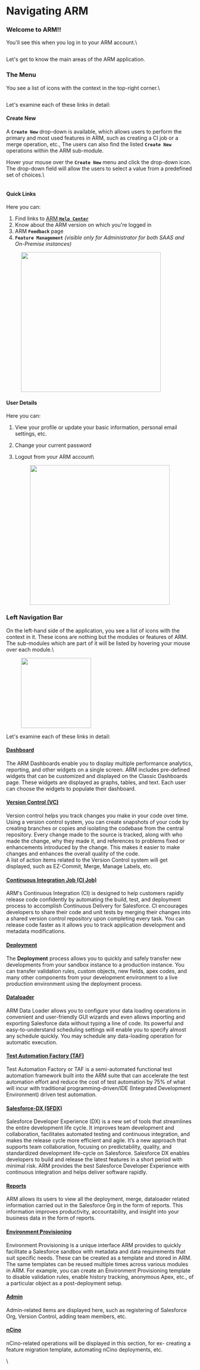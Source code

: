 # Navigating ARM

### Welcome to ARM!! <a href="#welcome-to-arm" id="welcome-to-arm"></a>

You'll see this when you log in to your ARM account.\


<figure><img src="https://cdn.document360.io/8711f4e7-c040-4616-aac9-d947f87e4619/Images/Documentation/image-1667374331788.png" alt=""><figcaption></figcaption></figure>

Let's get to know the main areas of the ARM application.

### The Menu <a href="#the-menu" id="the-menu"></a>

You see a list of icons with the context in the top-right corner.\


<figure><img src="https://cdn.document360.io/8711f4e7-c040-4616-aac9-d947f87e4619/Images/Documentation/image-1667374381275.png" alt=""><figcaption></figcaption></figure>

Let's examine each of these links in detail:

#### **Create New** <a href="#create-new" id="create-new"></a>

A **`Create New`** drop-down is available, which allows users to perform the primary and most used features in ARM, such as creating a CI job or a merge operation, etc., The users can also find the listed **`Create New`** operations within the ARM sub-module.

Hover your mouse over the **`Create New`** menu and click the drop-down icon. The drop-down field will allow the users to select a value from a predefined set of choices.\


<figure><img src="https://cdn.document360.io/8711f4e7-c040-4616-aac9-d947f87e4619/Images/Documentation/image-1667374488024.png" alt=""><figcaption></figcaption></figure>

#### **Quick Links** <a href="#quick-links" id="quick-links"></a>

Here you can:

1. Find links to [ARM **`Help Center`**](http://127.0.0.1:5000/o/vIHQCTOOUDcNoPic3AQi/s/9vAxMuDrkUkB4OXlH9CL/)
2. Know about the ARM version on which you're logged in
3. ARM **`Feedback`** page
4. **`Feature Management`** _(visible only for Administrator for both SAAS and On-Premise instances)_

<figure><img src="https://cdn.document360.io/8711f4e7-c040-4616-aac9-d947f87e4619/Images/Documentation/image-1655698394821.png" alt="" width="375"><figcaption></figcaption></figure>

#### **User Details** <a href="#user-details" id="user-details"></a>

Here you can:

1. View your profile or update your basic information, personal email settings, etc.
2. Change your current password
3.  Logout from your ARM account\


    <figure><img src="https://cdn.document360.io/8711f4e7-c040-4616-aac9-d947f87e4619/Images/Documentation/image-1667374584758.png" alt="" width="375"><figcaption></figcaption></figure>

### Left Navigation Bar <a href="#left-navigation-bar" id="left-navigation-bar"></a>

On the left-hand side of the application, you see a list of icons with the context in it. These icons are nothing but the modules or features of ARM. The sub-modules which are part of it will be listed by hovering your mouse over each module.\


<figure><img src="https://cdn.document360.io/8711f4e7-c040-4616-aac9-d947f87e4619/Images/Documentation/image-1667374693852.png" alt="" width="188"><figcaption></figcaption></figure>

Let's examine each of these links in detail:

#### [Dashboard](arm-features/dashboard-and-pipelines/dashboards-and-widgets.md) <a href="#dashboard" id="dashboard"></a>

The ARM Dashboards enable you to display multiple performance analytics, reporting, and other widgets on a single screen. ARM includes pre-defined widgets that can be customized and displayed on the Classic Dashboards page. These widgets are displayed as graphs, tables, and text. Each user can choose the widgets to populate their dashboard.

#### [Version Control (VC)](arm-features/version-control/introduction-to-version-control/) <a href="#version-control-vc" id="version-control-vc"></a>

Version control helps you track changes you make in your code over time. Using a version control system, you can create snapshots of your code by creating branches or copies and isolating the codebase from the central repository. Every change made to the source is tracked, along with who made the change, why they made it, and references to problems fixed or enhancements introduced by the change. This makes it easier to make changes and enhances the overall quality of the code.\
A list of action items related to the Version Control system will get displayed, such as EZ-Commit, Merge, Manage Labels, etc.

#### [Continuous Integration Job (CI Job)](arm-features/automation-and-ci/) <a href="#continuous-integration-job-ci-job" id="continuous-integration-job-ci-job"></a>

ARM's Continuous Integration (CI) is designed to help customers rapidly release code confidently by automating the build, test, and deployment process to accomplish Continuous Delivery for Salesforce. CI encourages developers to share their code and unit tests by merging their changes into a shared version control repository upon completing every task. You can release code faster as it allows you to track application development and metadata modifications.

#### [Deployment](deployment.md) <a href="#deployment" id="deployment"></a>

The **Deployment** process allows you to quickly and safely transfer new developments from your sandbox instance to a production instance. You can transfer validation rules, custom objects, new fields, apex codes, and many other components from your development environment to a live production environment using the deployment process.

#### [Dataloader](arm-features/dataloader/) <a href="#dataloader" id="dataloader"></a>

ARM Data Loader allows you to configure your data loading operations in convenient and user-friendly GUI wizards and even allows importing and exporting Salesforce data without typing a line of code. Its powerful and easy-to-understand scheduling settings will enable you to specify almost any schedule quickly. You may schedule any data-loading operation for automatic execution.

#### [Test Automation Factory (TAF)](taf-workflow.md) <a href="#test-automation-factory-taf" id="test-automation-factory-taf"></a>

Test Automation Factory or TAF is a semi-automated functional test automation framework built into the ARM suite that can accelerate the test automation effort and reduce the cost of test automation by 75% of what will incur with traditional programming-driven/IDE (Integrated Development Environment) driven test automation.

#### [Salesforce-DX (SFDX)](salesforce-dx.md) <a href="#salesforcedx-sfdx" id="salesforcedx-sfdx"></a>

Salesforce Developer Experience (DX) is a new set of tools that streamlines the entire development life cycle. It improves team development and collaboration, facilitates automated testing and continuous integration, and makes the release cycle more efficient and agile. It’s a new approach that supports team collaboration, focusing on predictability, quality, and standardized development life-cycle on Salesforce. Salesforce DX enables developers to build and release the latest features in a short period with minimal risk. ARM provides the best Salesforce Developer Experience with continuous integration and helps deliver software rapidly.

#### [Reports](reports-overview.md) <a href="#reports" id="reports"></a>

ARM allows its users to view all the deployment, merge, dataloader related information carried out in the Salesforce Org in the form of reports. This information improves productivity, accountability, and insight into your business data in the form of reports.

#### [Environment Provisioning](environment-provisioning.md) <a href="#environment-provisioning" id="environment-provisioning"></a>

Environment Provisioning is a unique interface ARM provides to quickly facilitate a Salesforce sandbox with metadata and data requirements that suit specific needs. These can be created as a template and stored in ARM. The same templates can be reused multiple times across various modules in ARM. For example, you can create an Environment Provisioning template to disable validation rules, enable history tracking, anonymous Apex, etc., of a particular object as a post-deployment setup.

#### [Admin](broken-reference) <a href="#admin" id="admin"></a>

Admin-related items are displayed here, such as registering of Salesforce Org, Version Control, adding team members, etc.

#### [nCino](ncino.md) <a href="#ncino" id="ncino"></a>

nCino-related operations will be displayed in this section, for ex- creating a feature migration template, automating nCino deployments, etc.

\
